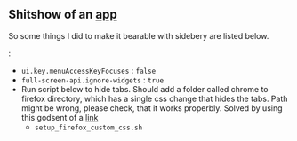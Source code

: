 ## Shitshow of an [app](firefox.com)

So some things I did to make it bearable with sidebery are listed below.

:
- `ui.key.menuAccessKeyFocuses` : `false`
- `full-screen-api.ignore-widgets` : `true`
- Run script below to hide tabs. Should add a folder called chrome to firefox directory, which has a single css change that hides the tabs. Path might be wrong, please check, that it works properbly. Solved by using this godsent of a [link](https://github.com/mbnuqw/sidebery/wiki/Firefox-Styles-Snippets-\(via-userChrome.css\)#completely-hide-tabs-strip)
    - `setup_firefox_custom_css.sh`


